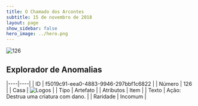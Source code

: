 ```yaml
---
title: O Chamado dos Arcontes
subtitle: 15 de novembro de 2018
layout: page
show_sidebar: false
hero_image: ../hero.png
---
```


![126](https://cdn.keyforgegame.com/media/card_front/pt/341_126_F66C7VF2HR8Q_pt.png)

## Explorador de Anomalias

|----|----|
| ID | f5019c91-eea0-4883-9946-297bbf1c6822 |
| Número | 126 |
| Casa | ![Logos](https://archonarcana.com/images/thumb/c/ce/Logos.png/22px-Logos.png "Logos") |
| Tipo | Artefato |
| Atributos | Item |
| Texto | Ação: Destrua uma criatura com dano. |
| Raridade | Incomum |
